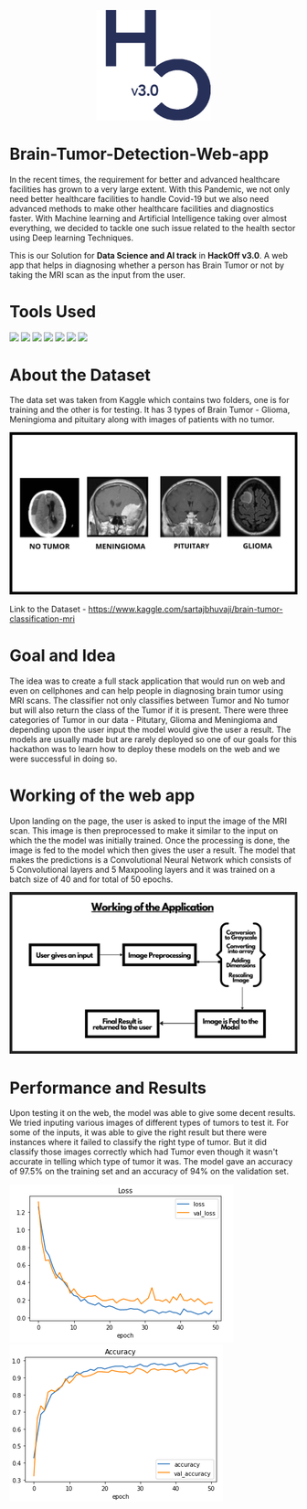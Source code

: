 <p align="center">
<img src="https://github.com/AM1CODES/HackOff---Brain-Tumor-Detection-Web-app/blob/main/Some%20Results/logo2%20(1).png" alt="drawing" width="200"/>
</p>


# Brain-Tumor-Detection-Web-app
In the recent times, the requirement for better and advanced healthcare facilities has grown to a very large extent. With this Pandemic, we not only need better healthcare facilities to handle Covid-19 but we also need advanced methods to make other healthcare facilities and diagnostics faster. With Machine learning and Artificial Intelligence taking over almost everything, we decided to tackle one such issue related to the health sector using Deep learning Techniques. 

This is our Solution for **Data Science and AI track** in **HackOff v3.0**. A web app that helps in diagnosing whether a person has Brain Tumor or not by taking the MRI scan as the input from the user.

# Tools Used
<img src="https://img.shields.io/badge/Jupyter%20-%23F37626.svg?&style=for-the-badge&logo=Jupyter&logoColor=white" /> <img src="https://img.shields.io/badge/python%20-%2314354C.svg?&style=for-the-badge&logo=python&logoColor=white"/> <img src="https://img.shields.io/badge/Keras%20-%23D00000.svg?&style=for-the-badge&logo=Keras&logoColor=white"/> <img src="https://img.shields.io/badge/TensorFlow%20-%23FF6F00.svg?&style=for-the-badge&logo=TensorFlow&logoColor=white" /> <img src="https://img.shields.io/badge/pandas%20-%23150458.svg?&style=for-the-badge&logo=pandas&logoColor=white" /> <img src="https://img.shields.io/badge/numpy%20-%23013243.svg?&style=for-the-badge&logo=numpy&logoColor=white" /> <img src="https://img.shields.io/badge/Streamlit-FF4B4B?style=for-the-badge&logo=Streamlit&logoColor=white" />

# About the Dataset
The data set was taken from Kaggle which contains two folders, one is for training and the other is for testing. It has 3 types of Brain Tumor - Glioma, Meningioma and pituitary along with images of patients with no tumor. <br>

<img src="https://github.com/AM1CODES/HackOff---Brain-Tumor-Detection-Web-app/blob/main/Some%20Results/Tumor.png" alt="drawing"/>

Link to the Dataset - https://www.kaggle.com/sartajbhuvaji/brain-tumor-classification-mri


# Goal and Idea
The idea was to create a full stack application that would run on web and even on cellphones and can help people in diagnosing brain tumor using MRI scans. The classifier not only classifies between Tumor and No tumor but will also return the class of the Tumor if it is present. There were three categories of Tumor in our data - Pitutary, Glioma and Meningioma and depending upon the user input the model would give the user a result. The models are usually made but are rarely deployed so one of our goals for this hackathon was to learn how to deploy these models on the web and we were successful in doing so.

# Working of the web app
Upon landing on the page, the user is asked to input the image of the MRI scan. This image is then preprocessed to make it similar to the input on which the the model was initially trained. Once the processing is done, the image is fed to the model which then gives the user a result. The model that makes the predictions is a Convolutional Neural Network which consists of 5 Convolutional layers and 5 Maxpooling layers and it was trained on a batch size of 40 and for total of 50 epochs.<br>

<img src="https://github.com/AM1CODES/HackOff---Brain-Tumor-Detection-Web-app/blob/main/Some%20Results/working.png" alt="drawing"/>

# Performance and Results
Upon testing it on the web, the model was able to give some decent results. We tried inputing various images of different types of tumors to test it. For some of the inputs, it was able to give the right result but there were instances where it failed to classify the right type of tumor. But it did classify those images correctly which had Tumor even though it wasn't accurate in telling which type of tumor it was. The model gave an accuracy of 97.5% on the training set and an accuracy of 94% on the validation set.

<img src="https://github.com/AM1CODES/HackOff---Brain-Tumor-Detection-Web-app/blob/main/Some%20Results/Result-1.PNG" alt="drawing"/> <img src="https://github.com/AM1CODES/HackOff---Brain-Tumor-Detection-Web-app/blob/main/Some%20Results/Result-2.PNG" alt="drawing"/>




